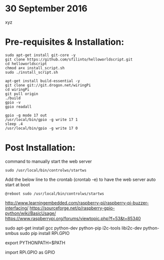 # 30 September 2016
xyz

# Pre-requisites & Installation:
```
sudo apt-get install git-core -y  
git clone https://github.com/sfilinto/helloworldscript.git  
cd helloworldscript  
chmod a+x install_script.sh  
sudo ./install_script.sh  

apt-get install build-essential -y  
git clone git://git.drogon.net/wiringPi  
cd wiringPi  
git pull origin  
./build  
gpio -v  
gpio readall  

gpio -g mode 17 out
/usr/local/bin/gpio -g write 17 1
sleep .4
/usr/local/bin/gpio -g write 17 0

```

# Post Installation:
command to manually start the web server
```
sudo /usr/local/bin/controlws/startws
```

Add the below line to the crontab (crontab -e)  to have the web server auto start at boot
```
@reboot sudo /usr/local/bin/controlws/startws  
```


http://www.learningembedded.com/raspberry-pi/raspberry-pi-buzzer-interfacing/
https://sourceforge.net/p/raspberry-gpio-python/wiki/BasicUsage/
https://www.raspberrypi.org/forums/viewtopic.php?f=53&t=85340

sudo apt-get install gcc python-dev python-pip i2c-tools libi2c-dev python-smbus
sudo pip install RPi.GPIO

export PYTHONPATH=$PATH

import RPi.GPIO as GPIO
